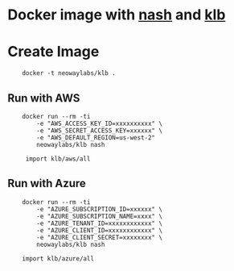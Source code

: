 Docker image with [nash][1] and [klb][2]
===

# Create Image

        docker -t neowaylabs/klb .

## Run with AWS

        docker run --rm -ti
            -e "AWS_ACCESS_KEY_ID=xxxxxxxxxx" \
            -e "AWS_SECRET_ACCESS_KEY=xxxxxx" \
            -e "AWS_DEFAULT_REGION=us-west-2"
            neowaylabs/klb nash

         import klb/aws/all



## Run with Azure

        docker run --rm -ti
            -e "AZURE_SUBSCRIPTION_ID=xxxxxx" \
            -e "AZURE_SUBSCRIPTION_NAME=xxxx" \
            -e "AZURE_TENANT_ID=xxxxxxxxxxxx" \
            -e "AZURE_CLIENT_ID=xxxxxxxxxxxx" \
            -e "AZURE_CLIENT_SECRET=xxxxxxxx" \
            neowaylabs/klb nash

        import klb/azure/all


[1]:https://github.com/NeowayLabs/nash
[2]:https://github.com/NeowayLabs/klb
